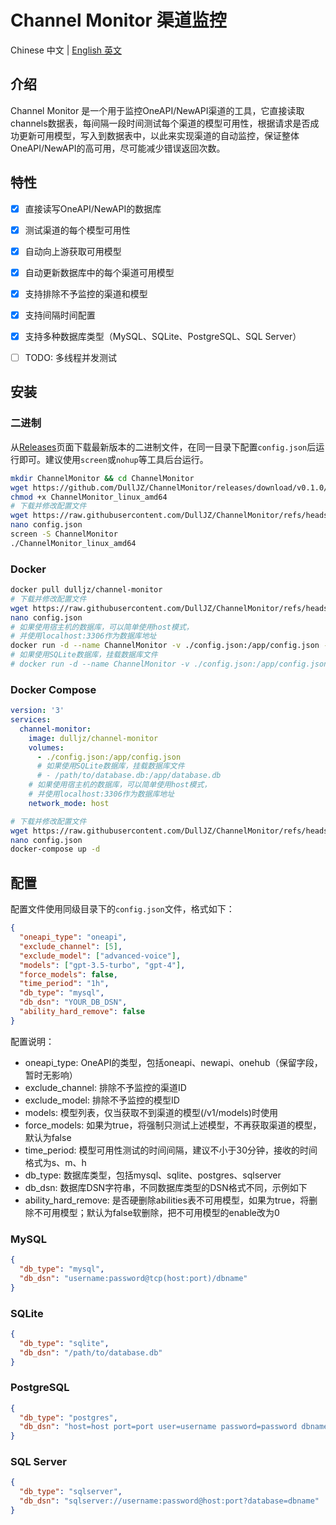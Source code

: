 # Channel Monitor 渠道监控

Chinese 中文 | [English 英文](README.md)

## 介绍

Channel Monitor 是一个用于监控OneAPI/NewAPI渠道的工具，它直接读取channels数据表，每间隔一段时间测试每个渠道的模型可用性，根据请求是否成功更新可用模型，写入到数据表中，以此来实现渠道的自动监控，保证整体OneAPI/NewAPI的高可用，尽可能减少错误返回次数。

## 特性

- [x] 直接读写OneAPI/NewAPI的数据库
- [x] 测试渠道的每个模型可用性
- [x] 自动向上游获取可用模型
- [x] 自动更新数据库中的每个渠道可用模型
- [x] 支持排除不予监控的渠道和模型
- [x] 支持间隔时间配置
- [x] 支持多种数据库类型（MySQL、SQLite、PostgreSQL、SQL Server）
- [ ] TODO: 多线程并发测试


## 安装

### 二进制

从[Releases](https://github.com/DullJZ/ChannelMonitor/releases)页面下载最新版本的二进制文件，在同一目录下配置`config.json`后运行即可。建议使用`screen`或`nohup`等工具后台运行。

```bash
mkdir ChannelMonitor && cd ChannelMonitor
wget https://github.com/DullJZ/ChannelMonitor/releases/download/v0.1.0/ChannelMonitor_linux_amd64
chmod +x ChannelMonitor_linux_amd64
# 下载并修改配置文件
wget https://raw.githubusercontent.com/DullJZ/ChannelMonitor/refs/heads/main/config_example.json -O config.json
nano config.json
screen -S ChannelMonitor
./ChannelMonitor_linux_amd64
```

### Docker

```bash
docker pull dulljz/channel-monitor
# 下载并修改配置文件
wget https://raw.githubusercontent.com/DullJZ/ChannelMonitor/refs/heads/main/config_example.json -O config.json
nano config.json
# 如果使用宿主机的数据库，可以简单使用host模式，
# 并使用localhost:3306作为数据库地址
docker run -d --name ChannelMonitor -v ./config.json:/app/config.json -net host dulljz/channel-monitor
# 如果使用SQLite数据库，挂载数据库文件
# docker run -d --name ChannelMonitor -v ./config.json:/app/config.json -v /path/to/database.db:/app/database.db dulljz/channel-monitor
```

### Docker Compose

```yaml
version: '3'
services:
  channel-monitor:
    image: dulljz/channel-monitor
    volumes:
      - ./config.json:/app/config.json
      # 如果使用SQLite数据库，挂载数据库文件
      # - /path/to/database.db:/app/database.db
    # 如果使用宿主机的数据库，可以简单使用host模式，
    # 并使用localhost:3306作为数据库地址
    network_mode: host
```

```bash
# 下载并修改配置文件
wget https://raw.githubusercontent.com/DullJZ/ChannelMonitor/refs/heads/main/config_example.json -O config.json
nano config.json
docker-compose up -d
```

## 配置

配置文件使用同级目录下的`config.json`文件，格式如下：

```json
{
  "oneapi_type": "oneapi",
  "exclude_channel": [5],
  "exclude_model": ["advanced-voice"],
  "models": ["gpt-3.5-turbo", "gpt-4"],
  "force_models": false,
  "time_period": "1h",
  "db_type": "mysql",
  "db_dsn": "YOUR_DB_DSN",
  "ability_hard_remove": false
}
```

配置说明：
- oneapi_type: OneAPI的类型，包括oneapi、newapi、onehub（保留字段，暂时无影响）
- exclude_channel: 排除不予监控的渠道ID
- exclude_model: 排除不予监控的模型ID  
- models: 模型列表，仅当获取不到渠道的模型(/v1/models)时使用
- force_models: 如果为true，将强制只测试上述模型，不再获取渠道的模型，默认为false
- time_period: 模型可用性测试的时间间隔，建议不小于30分钟，接收的时间格式为s、m、h
- db_type: 数据库类型，包括mysql、sqlite、postgres、sqlserver
- db_dsn: 数据库DSN字符串，不同数据库类型的DSN格式不同，示例如下
- ability_hard_remove: 是否硬删除abilities表不可用模型，如果为true，将删除不可用模型；默认为false软删除，把不可用模型的enable改为0

### MySQL

```json
{
  "db_type": "mysql",
  "db_dsn": "username:password@tcp(host:port)/dbname"
}
```

### SQLite

```json
{
  "db_type": "sqlite",
  "db_dsn": "/path/to/database.db"
}
```

### PostgreSQL

```json
{
  "db_type": "postgres",
  "db_dsn": "host=host port=port user=username password=password dbname=dbname sslmode=disable"
}
```

### SQL Server

```json
{
  "db_type": "sqlserver",
  "db_dsn": "sqlserver://username:password@host:port?database=dbname"
}
```

